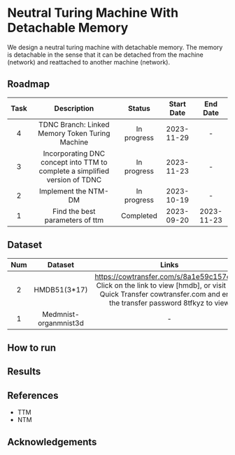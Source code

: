 # Neutral Turing Machine With Detachable Memory

We design a neutral turing machine with detachable memory. The memory is detachable in the sense that it can be detached from the machine (network) and reattached to another machine (network). 


## Roadmap

| Task | Description | Status | Start Date | End Date |
| :---: | :---: | :---: | :---: | :---: |
| 4 | TDNC Branch: Linked Memory Token Turing Machine | In progress | 2023-11-29 | - |
| 3 | Incorporating DNC concept into TTM to complete a simplified version of TDNC | In progress | 2023-11-23 | - |
| 2 | Implement the NTM-DM | In progress | 2023-10-19 | - |
| 1 | Find the best parameters of ttm | Completed | 2023-09-20 | 2023-11-23 |


## Dataset

| Num | Dataset | Links |
| :---: | :---: | :---: |
| 2 | HMDB51(3*17) | https://cowtransfer.com/s/8a1e59c157c242 Click on the link to view [hmdb], or visit Cow Quick Transfer cowtransfer.com and enter the transfer password 8tfkyz to view |
| 1 | Medmnist-organmnist3d | - |

## How to run

## Results

## References

- TTM
- NTM


## Acknowledgements
